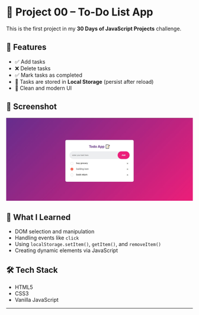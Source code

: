 # 📝 Project 00 – To-Do List App

This is the first project in my **30 Days of JavaScript Projects** challenge.

## 🚀 Features

- ✅ Add tasks
- ❌ Delete tasks
- ✅ Mark tasks as completed
- 💾 Tasks are stored in **Local Storage** (persist after reload)
- 🎨 Clean and modern UI

## 📸 Screenshot

![Todo App Screenshot](./assets/projectSS.jpg)

## 🧠 What I Learned

- DOM selection and manipulation
- Handling events like `click`
- Using `localStorage.setItem()`, `getItem()`, and `removeItem()`
- Creating dynamic elements via JavaScript

## 🛠️ Tech Stack

- HTML5
- CSS3
- Vanilla JavaScript

---

